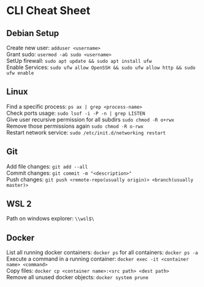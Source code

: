 # CLI Cheat Sheet
## Debian Setup
Create new user: `adduser <username>`<br/>
Grant sudo: `usermod -aG sudo <username>`<br/>
SetUp firewall: `sudo apt update && sudo apt install ufw`<br/>
Enable Services: `sudo ufw allow OpenSSH && sudo ufw allow http && sudo ufw enable`<br/>
## Linux
Find a specific process: `ps ax | grep <process-name>` <br/>
Check ports usage: `sudo lsof -i -P -n | grep LISTEN`<br/>
Give user recursive permission for all subdirs `sudo chmod -R o+rwx`<br/>
Remove those permissions again `sudo chmod -R o-rwx`<br/>
Restart network service: `sudo /etc/init.d/networking restart`
## Git
Add file changes: `git add --all`<br/>
Commit changes: `git commit -m "<description>"`<br/>
Push changes: `git push <remote-repo(usually origin)> <branch(usually master)>`
## WSL 2
Path on windows explorer: `\\wsl$\`
## Docker
List all running docker containers: `docker ps` for all containers: `docker ps -a` <br/>
Execute a command in a running container: `docker exec -it <container name> <command>`<br/>
Copy files: `docker cp <container name>:<src path> <dest path>`<br/>
Remove all unused docker objects: `docker system prune` 

